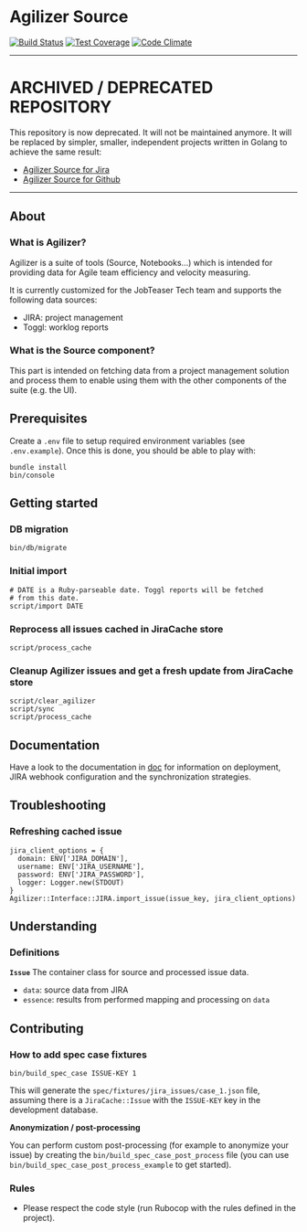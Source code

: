 # Agilizer Source

[![Build Status](https://travis-ci.org/jobteaser/agilizer_source.svg?branch=master)](https://travis-ci.org/jobteaser/agilizer_source)
[![Test Coverage](https://codeclimate.com/repos/58cd572875a7ea0451000451/badges/9fbf2df5b14046b201be/coverage.svg)](https://codeclimate.com/repos/58cd572875a7ea0451000451/coverage)
[![Code Climate](https://codeclimate.com/repos/58cd572875a7ea0451000451/badges/9fbf2df5b14046b201be/gpa.svg)](https://codeclimate.com/repos/58cd572875a7ea0451000451/feed)

---

# ARCHIVED / DEPRECATED REPOSITORY

This repository is now deprecated. It will not be maintained anymore. It will be replaced by simpler, smaller, independent projects written in Golang to achieve the same result:

- [Agilizer Source for Jira](https://github.com/rchampourlier/agilizer-source-jira)
- [Agilizer Source for Github](https://github.com/rchampourlier/agilizer-source-github)

---

## About

### What is Agilizer?

Agilizer is a suite of tools (Source, Notebooks...) which is intended for
providing data for Agile team efficiency and velocity measuring.

It is currently customized for the JobTeaser Tech team and supports the
following data sources:

- JIRA: project management
- Toggl: worklog reports

### What is the Source component?

This part is intended on fetching data from a project management solution 
and process them to enable using them with the other components of the suite 
(e.g. the UI).

## Prerequisites

Create a `.env` file to setup required environment variables (see `.env.example`). 
Once this is done, you should be able to play with:

```
bundle install
bin/console
```

## Getting started

### DB migration

```
bin/db/migrate
```

### Initial import

```
# DATE is a Ruby-parseable date. Toggl reports will be fetched
# from this date.
script/import DATE
```

### Reprocess all issues cached in JiraCache store

```
script/process_cache
```

### Cleanup Agilizer issues and get a fresh update from JiraCache store

```
script/clear_agilizer
script/sync
script/process_cache
```

## Documentation

Have a look to the documentation in [doc](//doc) for information on deployment, JIRA webhook configuration and the synchronization strategies.

## Troubleshooting

### Refreshing cached issue

```
jira_client_options = {
  domain: ENV['JIRA_DOMAIN'],
  username: ENV['JIRA_USERNAME'],
  password: ENV['JIRA_PASSWORD'],
  logger: Logger.new(STDOUT)
}
Agilizer::Interface::JIRA.import_issue(issue_key, jira_client_options)
```

## Understanding

### Definitions

**`Issue`**
The container class for source and processed issue data.

- `data`: source data from JIRA
- `essence`: results from performed mapping and processing on `data`

## Contributing

### How to add spec case fixtures

```
bin/build_spec_case ISSUE-KEY 1
```

This will generate the `spec/fixtures/jira_issues/case_1.json` file, assuming there is a `JiraCache::Issue` with the `ISSUE-KEY` key in the development database.

**Anonymization / post-processing**

You can perform custom post-processing (for example to anonymize your issue) by creating the `bin/build_spec_case_post_process` file (you can use `bin/build_spec_case_post_process_example` to get started).

### Rules

- Please respect the code style (run Rubocop with the rules defined in the project).
